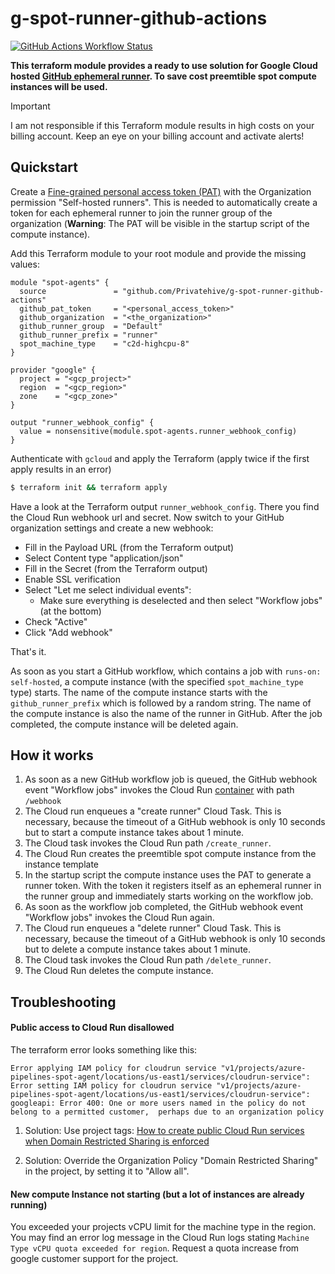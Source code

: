 # g-spot-runner-github-actions

[![GitHub Actions Workflow Status](https://img.shields.io/github/actions/workflow/status/Privatehive/g-spot-runner-github-actions/main.yml?branch=master&style=flat&logo=github&label=Docker+build)](https://github.com/Privatehive/g-spot-runner-github-actions/actions?query=branch%3Amaster)

**This terraform module provides a ready to use solution for Google Cloud hosted [GitHub ephemeral runner](https://docs.github.com/en/actions/hosting-your-own-runners/managing-self-hosted-runners/autoscaling-with-self-hosted-runners#using-ephemeral-runners-for-autoscaling). To save cost preemtible spot compute instances will be used.**

> [!IMPORTANT]
> I am not responsible if this Terraform module results in high costs on your billing account. Keep an eye on your billing account and activate alerts!

## Quickstart

Create a [Fine-grained personal access token (PAT)](https://docs.github.com/en/authentication/keeping-your-account-and-data-secure/managing-your-personal-access-tokens#creating-a-fine-grained-personal-access-token) with the Organization permission "Self-hosted runners". This is needed to automatically create a token for each ephemeral runner to join the runner group of the organization (**Warning**: The PAT will be visible in the startup script of the compute instance).

Add this Terraform module to your root module and provide the missing values:

``` hcl
module "spot-agents" {
  source               = "github.com/Privatehive/g-spot-runner-github-actions"
  github_pat_token     = "<personal_access_token>"
  github_organization  = "<the_organization>"
  github_runner_group  = "Default"
  github_runner_prefix = "runner"
  spot_machine_type    = "c2d-highcpu-8"
}

provider "google" {
  project = "<gcp_project>"
  region  = "<gcp_region>"
  zone    = "<gcp_zone>"
}

output "runner_webhook_config" {
  value = nonsensitive(module.spot-agents.runner_webhook_config)
}
```

Authenticate with `gcloud` and apply the Terraform (apply twice if the first apply results in an error)

``` bash
$ terraform init && terraform apply
```

Have a look at the Terraform output `runner_webhook_config`. There you find the Cloud Run webhook url and secret. Now switch to your GitHub organization settings and create a new webhook:
* Fill in the Payload URL (from the Terraform output)
* Select Content type "application/json"
* Fill in the Secret (from the Terraform output)
* Enable SSL verification
* Select "Let me select individual events":
  * Make sure everything is deselected and then select "Workflow jobs" (at the bottom)
* Check "Active"
* Click "Add webhook"

That's it.

As soon as you start a GitHub workflow, which contains a job with `runs-on: self-hosted`, a compute instance (with the specified `spot_machine_type` type) starts. The name of the compute instance starts with the `github_runner_prefix` which is followed by a random string. The name of the compute instance is also the name of the runner in GitHub. After the job completed, the compute instance will be deleted again.

## How it works

1. As soon as a new GitHub workflow job is queued, the GitHub webhook event "Workflow jobs" invokes the Cloud Run [container](https://github.com/Privatehive/g-spot-runner-github-actions/pkgs/container/runner-autoscaler) with path `/webhook`
2. The Cloud run enqueues a "create runner" Cloud Task. This is necessary, because the timeout of a GitHub webhook is only 10 seconds but to start a compute instance takes about 1 minute.
3. The Cloud task invokes the Cloud Run path `/create_runner`.
4. The Cloud Run creates the preemtible spot compute instance from the instance template
5. In the startup script the compute instance uses the PAT to generate a runner token. With the token it registers itself as an ephemeral runner in the runner group and immediately starts working on the workflow job.
6. As soon as the workflow job completed, the GitHub webhook event "Workflow jobs" invokes the Cloud Run again.
7. The Cloud run enqueues a "delete runner" Cloud Task. This is necessary, because the timeout of a GitHub webhook is only 10 seconds but to delete a compute instance takes about 1 minute.
8. The Cloud task invokes the Cloud Run path `/delete_runner`.
9. The Cloud Run deletes the compute instance.

## Troubleshooting

#### Public access to Cloud Run disallowed

The terraform error looks something like this:
```
Error applying IAM policy for cloudrun service "v1/projects/azure-pipelines-spot-agent/locations/us-east1/services/cloudrun-service": Error setting IAM policy for cloudrun service "v1/projects/azure-pipelines-spot-agent/locations/us-east1/services/cloudrun-service": googleapi: Error 400: One or more users named in the policy do not belong to a permitted customer,  perhaps due to an organization policy
```

1. Solution: Use project tags: [How to create public Cloud Run services when Domain Restricted Sharing is enforced](https://cloud.google.com/blog/topics/developers-practitioners/how-create-public-cloud-run-services-when-domain-restricted-sharing-enforced?hl=en)

2. Solution: Override the Organization Policy "Domain Restricted Sharing" in the project, by setting it to "Allow all".

#### New compute Instance not starting (but a lot of instances are already running)

You exceeded your projects vCPU limit for the machine type in the region. You may find an error log message in the Cloud Run logs stating `Machine Type vCPU quota exceeded for region`. Request a quota increase from google customer support for the project.
